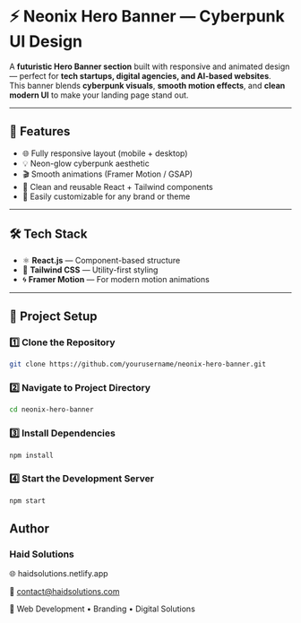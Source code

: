 # ⚡ Neonix Hero Banner — Cyberpunk UI Design

A **futuristic Hero Banner section** built with responsive and animated design — perfect for **tech startups, digital agencies, and AI-based websites**.  
This banner blends **cyberpunk visuals**, **smooth motion effects**, and **clean modern UI** to make your landing page stand out.

---

## 🚀 Features
- 🌐 Fully responsive layout (mobile + desktop)
- 💡 Neon-glow cyberpunk aesthetic
- 🎬 Smooth animations (Framer Motion / GSAP)
- 🧱 Clean and reusable React + Tailwind components
- 🎨 Easily customizable for any brand or theme

---

## 🛠️ Tech Stack
- ⚛️ **React.js** — Component-based structure  
- 🎨 **Tailwind CSS** — Utility-first styling  
- 🌀 **Framer Motion** — For modern motion animations  

---

## 📂 Project Setup

### 1️⃣ Clone the Repository
```bash
git clone https://github.com/yourusername/neonix-hero-banner.git
```
### 2️⃣ Navigate to Project Directory
```bash
cd neonix-hero-banner
```
### 3️⃣ Install Dependencies
```bash
npm install
```
### 4️⃣ Start the Development Server
```bash
npm start
```
## Author

### Haid Solutions
🌐 haidsolutions.netlify.app

📧 contact@haidsolutions.com

💼 Web Development • Branding • Digital Solutions



